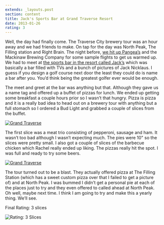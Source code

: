 ```yaml
---
extends: _layouts.post
section: content
title: Jack's Sports Bar at Grand Traverse Resort
date: 2013-01-26
rating: 3
---
```


Well, the day had finally come. The Traverse City brewery tour was an hour away and we had friends to make. On tap for the day was North Peak, The Filling station and Right Brain. The night before, [we hit up Pangea’s](http://joeymarinara.com/post/41533950673/pangeas) and the Mackinaw Brewing Company for some sample flights to get us warmed up. We had to meet at [the sports bar in the resort called Jack’s](http://www.grandtraverseresort.com/dining/bar-en.html) which was basically a bar filled with TVs and a bunch of pictures of Jack Nicklaus. I guess if you design a golf course next door the least they could do is name a bar after you. You’d think being the greatest golfer ever would be enough.

The meet and greet at the bar was anything but that. Although they gave us a name tag and offered up a buffet of pizzas for lunch. We ended up getting some breakfast a couple hours prior so I wasn’t that hungry. Pizza is pizza and it is a really bad idea to head out on a brewery tour with anything but a full stomach so I ordered a Bud Light and grabbed a couple of slices from the buffet.

[![Grand Traverse](http://farm9.staticflickr.com/8472/8404278560_8a33b6e0ef.jpg)](http://www.flickr.com/photos/joefearnley/8404278560/ "Grand Traverse by joefearnley, on Flickr")

The first slice was a meat trio consisting of pepperoni, sausage and ham. It wasn’t too bad although I wasn’t expecting much. The pies were 10" so the slices were pretty small. I also got a couple of slices of the barbecue chicken which Rachel really ended up liking. The pizzas really hit the spot. I was full and ready to try some beers.

[![Grand Traverse](http://farm9.staticflickr.com/8082/8403187147_67bd7ee132.jpg)](http://www.flickr.com/photos/joefearnley/8403187147/ "Grand Traverse by joefearnley, on Flickr")

The tour turned out to be a blast. They actually offered pizza at The Filling Station (which has a sweet custom pizza over that I failed to get a picture of) and at North Peak. I was bummed I didn’t get a personal pie at each of the places just to try and they even offered to called ahead at North Peak. Oh well, maybe next time. I think I am going to try and make this a yearly thing. We’ll see.

Final Rating: 3 slices

![Rating: 3 Slices](/assets/img/pizza3_sm.jpg)